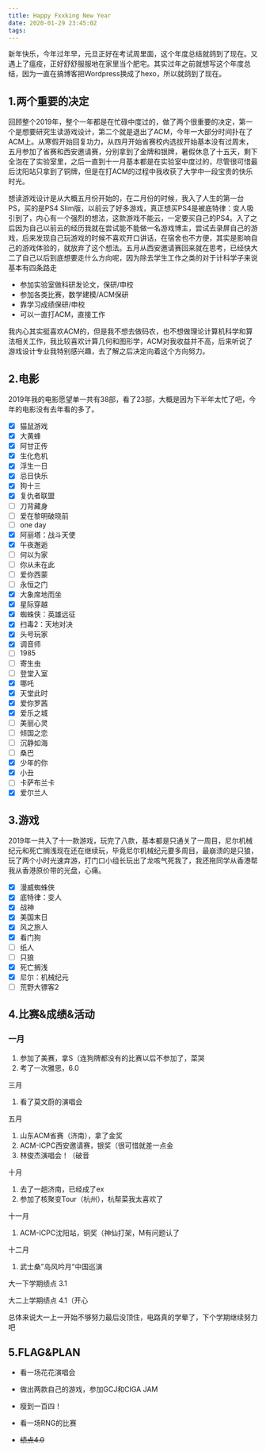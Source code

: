 ```yaml
---
title: Happy Fxxking New Year
date: 2020-01-29 23:45:02
tags:
---
```


新年快乐，今年过年早，元旦正好在考试周里面，这个年度总结就鸽到了现在。又遇上了瘟疫，正好舒舒服服地在家里当个肥宅。其实过年之前就想写这个年度总结，因为一直在搞博客把Wordpress换成了hexo，所以就鸽到了现在。

## 1.两个重要的决定

回顾整个2019年，整个一年都是在忙碌中度过的，做了两个很重要的决定，第一个是想要研究生读游戏设计，第二个就是退出了ACM，今年一大部分时间扑在了ACM上。从寒假开始回复功力，从四月开始省赛校内选拔开始基本没有过周末，五月参加了省赛和西安邀请赛，分别拿到了金牌和银牌，暑假休息了十五天，剩下全泡在了实验室里，之后一直到十一月基本都是在实验室中度过的，尽管很可惜最后沈阳站只拿到了铜牌，但是在打ACM的过程中我收获了大学中一段宝贵的快乐时光。

想读游戏设计是从大概五月份开始的，在二月份的时候，我入了人生的第一台PS，买的是PS4 Slim版，以前云了好多游戏，真正想买PS4是被底特律：变人吸引到了，内心有一个强烈的想法，这款游戏不能云，一定要买自己的PS4。入了之后因为自己以前云的经历我就在尝试能不能做一名游戏博主，尝试去录屏自己的游戏，后来发现自己玩游戏的时候不喜欢开口讲话，在宿舍也不方便，其实是影响自己的游戏体验的，就放弃了这个想法。五月从西安邀请赛回来就在思考，已经快大二了自己以后到底想要走什么方向呢，因为除去学生工作之类的对于计科学子来说基本有四条路走

+ 参加实验室做科研发论文，保研/申校
+ 参加各类比赛，数学建模/ACM保研
+ 靠学习成绩保研/申校
+ 可以一直打ACM，直接工作

我内心其实挺喜欢ACM的，但是我不想去做码农，也不想做理论计算机科学和算法相关工作，我比较喜欢计算几何和图形学，ACM对我收益并不高，后来听说了游戏设计专业我特别感兴趣，去了解之后决定向着这个方向努力。

## 2.电影

2019年我的电影愿望单一共有38部，看了23部，大概是因为下半年太忙了吧，今年的电影没有去年看的多了。

+ [x] 猫鼠游戏
+ [x] 大黄蜂
+ [x] 阿甘正传
+ [x] 生化危机
+ [x] 浮生一日
+ [x] 忌日快乐
+ [x] 狗十三
+ [x] 复仇者联盟
+ [ ] 刀背藏身
+ [ ] 爱在黎明破晓前
+ [ ] one day
+ [x] 阿丽塔：战斗天使
+ [x] 午夜邂逅
+ [ ] 何以为家
+ [ ] 你从未在此
+ [ ] 爱你西蒙
+ [ ] 永恒之门
+ [x] 大象席地而坐
+ [x] 星际穿越
+ [x] 蜘蛛侠：英雄远征
+ [x] 扫毒2：天地对决
+ [x] 头号玩家
+ [x] 调音师
+ [ ] 1985
+ [ ] 寄生虫
+ [ ] 登堂入室
+ [x] 哪吒
+ [x] 天堂此时
+ [x] 爱你罗茜
+ [x] 爱乐之城
+ [ ] 美丽心灵
+ [ ] 倾国之恋
+ [ ] 沉静如海
+ [ ] 桑巴
+ [x] 少年的你
+ [x] 小丑
+ [ ] 卡萨布兰卡
+ [x] 爱尔兰人

## 3.游戏

2019年一共入了十一款游戏，玩完了八款，基本都是只通关了一周目，尼尔机械纪元和死亡搁浅现在还在继续玩，毕竟尼尔机械纪元要多周目，最崩溃的是只狼，玩了两个小时光速弃游，打门口小组长玩出了龙咳气死我了，我还拖同学从香港帮我从香港原价带的光盘，心痛。

+ [x]  漫威蜘蛛侠
+ [x]  底特律：变人
+ [x]  战神
+ [x]  美国末日
+ [x]  风之旅人
+ [x]  看门狗
+ [ ]  纸人
+ [ ]  只狼
+ [x]  死亡搁浅
+ [x]  尼尔：机械纪元
+ [ ]  荒野大镖客2

## 4.比赛&成绩&活动

### 一月

1. 参加了美赛，拿S（连狗牌都没有的比赛以后不参加了，菜哭
2. 考了一次雅思，6.0

三月

1. 看了莫文蔚的演唱会

五月

1. 山东ACM省赛（济南），拿了金奖
2. ACM-ICPC西安邀请赛，银奖（很可惜就差一点金
3. 林俊杰演唱会！（破音

十月

1. 去了一趟济南，已经成了ex
2. 参加了核聚变Tour（杭州），杭帮菜我太喜欢了

十一月

1. ACM-ICPC沈阳站，铜奖（神仙打架，M有问题认了

十二月

1. 武士桑”岛风吟月“中国巡演

大一下学期绩点 3.1

大二上学期绩点 4.1（开心

总体来说大一上一开始不够努力最后没顶住，电路真的学晕了，下个学期继续努力吧

## 5.FLAG&PLAN

+ 看一场花花演唱会

+ 做出两款自己的游戏，参加GCJ和CIGA JAM

+ 瘦到一百四！

+ 看一场RNG的比赛

+ ~~绩点4.0~~

  

